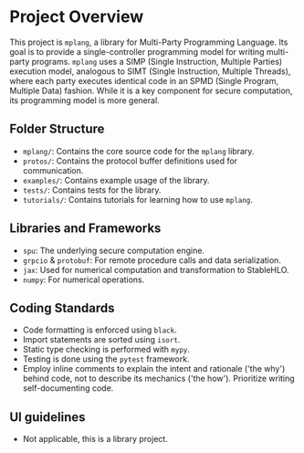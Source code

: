 # Project Overview

This project is `mplang`, a library for Multi-Party Programming Language. Its goal is to provide a single-controller programming model for
writing multi-party programs. `mplang` uses a SIMP (Single Instruction, Multiple Parties) execution model, analogous to SIMT (Single
Instruction, Multiple Threads), where each party executes identical code in an SPMD (Single Program, Multiple Data) fashion. While it is
a key component for secure computation, its programming model is more general.

## Folder Structure

- `mplang/`: Contains the core source code for the `mplang` library.
- `protos/`: Contains the protocol buffer definitions used for communication.
- `examples/`: Contains example usage of the library.
- `tests/`: Contains tests for the library.
- `tutorials/`: Contains tutorials for learning how to use `mplang`.

## Libraries and Frameworks

- `spu`: The underlying secure computation engine.
- `grpcio` & `protobuf`: For remote procedure calls and data serialization.
- `jax`: Used for numerical computation and transformation to StableHLO.
- `numpy`: For numerical operations.

## Coding Standards

- Code formatting is enforced using `black`.
- Import statements are sorted using `isort`.
- Static type checking is performed with `mypy`.
- Testing is done using the `pytest` framework.
- Employ inline comments to explain the intent and rationale ('the why') behind code, not to describe its mechanics ('the how').
  Prioritize writing self-documenting code.

## UI guidelines

- Not applicable, this is a library project.
